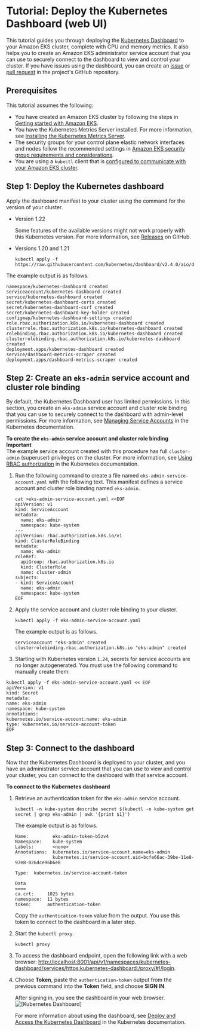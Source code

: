 # Tutorial: Deploy the Kubernetes Dashboard \(web UI\)<a name="dashboard-tutorial"></a>

This tutorial guides you through deploying the [Kubernetes Dashboard](https://github.com/kubernetes/dashboard) to your Amazon EKS cluster, complete with CPU and memory metrics\. It also helps you to create an Amazon EKS administrator service account that you can use to securely connect to the dashboard to view and control your cluster\. If you have issues using the dashboard, you can create an [issue](https://github.com/kubernetes/dashboard/issues) or [pull request](https://github.com/kubernetes/dashboard/pulls) in the project's GitHub repository\.

## Prerequisites<a name="dashboard-prereqs"></a>

This tutorial assumes the following:
+ You have created an Amazon EKS cluster by following the steps in [Getting started with Amazon EKS](getting-started.md)\.
+ You have the Kubernetes Metrics Server installed\. For more information, see [Installing the Kubernetes Metrics Server](metrics-server.md)\.
+ The security groups for your control plane elastic network interfaces and nodes follow the recommended settings in [Amazon EKS security group requirements and considerations](sec-group-reqs.md)\.
+ You are using a `kubectl` client that is [configured to communicate with your Amazon EKS cluster](getting-started-console.md#eks-configure-kubectl)\.

## Step 1: Deploy the Kubernetes dashboard<a name="deploy-dashboard"></a>

Apply the dashboard manifest to your cluster using the command for the version of your cluster\.
+ Version 1\.22

  Some features of the available versions might not work properly with this Kubernetes version\. For more information, see [Releases](https://github.com/kubernetes/dashboard/releases) on GitHub\.
+ Versions 1\.20 and 1\.21

  ```
  kubectl apply -f https://raw.githubusercontent.com/kubernetes/dashboard/v2.4.0/aio/deploy/recommended.yaml
  ```

The example output is as follows\.

```
namespace/kubernetes-dashboard created
serviceaccount/kubernetes-dashboard created
service/kubernetes-dashboard created
secret/kubernetes-dashboard-certs created
secret/kubernetes-dashboard-csrf created
secret/kubernetes-dashboard-key-holder created
configmap/kubernetes-dashboard-settings created
role.rbac.authorization.k8s.io/kubernetes-dashboard created
clusterrole.rbac.authorization.k8s.io/kubernetes-dashboard created
rolebinding.rbac.authorization.k8s.io/kubernetes-dashboard created
clusterrolebinding.rbac.authorization.k8s.io/kubernetes-dashboard created
deployment.apps/kubernetes-dashboard created
service/dashboard-metrics-scraper created
deployment.apps/dashboard-metrics-scraper created
```

## Step 2: Create an `eks-admin` service account and cluster role binding<a name="eks-admin-service-account"></a>

By default, the Kubernetes Dashboard user has limited permissions\. In this section, you create an `eks-admin` service account and cluster role binding that you can use to securely connect to the dashboard with admin\-level permissions\. For more information, see [Managing Service Accounts](https://kubernetes.io/docs/reference/access-authn-authz/service-accounts-admin/) in the Kubernetes documentation\.

**To create the `eks-admin` service account and cluster role binding**
**Important**  
The example service account created with this procedure has full `cluster-admin` \(superuser\) privileges on the cluster\. For more information, see [Using RBAC authorization](https://kubernetes.io/docs/admin/authorization/rbac/) in the Kubernetes documentation\.

1. Run the following command to create a file named `eks-admin-service-account.yaml` with the following text\. This manifest defines a service account and cluster role binding named `eks-admin`\.

   ```
   cat >eks-admin-service-account.yaml <<EOF
   apiVersion: v1
   kind: ServiceAccount
   metadata:
     name: eks-admin
     namespace: kube-system
   ---
   apiVersion: rbac.authorization.k8s.io/v1
   kind: ClusterRoleBinding
   metadata:
     name: eks-admin
   roleRef:
     apiGroup: rbac.authorization.k8s.io
     kind: ClusterRole
     name: cluster-admin
   subjects:
   - kind: ServiceAccount
     name: eks-admin
     namespace: kube-system
   EOF
   ```

1. Apply the service account and cluster role binding to your cluster\.

   ```
   kubectl apply -f eks-admin-service-account.yaml
   ```

   The example output is as follows\.

   ```
   serviceaccount "eks-admin" created
   clusterrolebinding.rbac.authorization.k8s.io "eks-admin" created
   ```

1.  Starting with Kubernetes version `1.24`, secrets for service accounts are no longer autogenerated\. You must use the following command to manually create them: 

   ```
   kubectl apply -f eks-admin-service-account.yaml << EOF
   apiVersion: v1
   kind: Secret
   metadata:
   name: eks-admin
   namespace: kube-system
   annotations:
   kubernetes.io/service-account.name: eks-admin
   type: kubernetes.io/service-account-token
   EOF
   ```

## Step 3: Connect to the dashboard<a name="view-dashboard"></a>

Now that the Kubernetes Dashboard is deployed to your cluster, and you have an administrator service account that you can use to view and control your cluster, you can connect to the dashboard with that service account\.

**To connect to the Kubernetes dashboard**

1. Retrieve an authentication token for the `eks-admin` service account\.

   ```
   kubectl -n kube-system describe secret $(kubectl -n kube-system get secret | grep eks-admin | awk '{print $1}')
   ```

   The example output is as follows\.

   ```
   Name:         eks-admin-token-b5zv4
   Namespace:    kube-system
   Labels:       <none>
   Annotations:  kubernetes.io/service-account.name=eks-admin
                 kubernetes.io/service-account.uid=bcfe66ac-39be-11e8-97e8-026dce96b6e8
   
   Type:  kubernetes.io/service-account-token
   
   Data
   ====
   ca.crt:     1025 bytes
   namespace:  11 bytes
   token:      authentication-token
   ```

   Copy the `authentication-token` value from the output\. You use this token to connect to the dashboard in a later step\.

1. Start the `kubectl proxy`\.

   ```
   kubectl proxy
   ```

1. To access the dashboard endpoint, open the following link with a web browser: [http://localhost:8001/api/v1/namespaces/kubernetes\-dashboard/services/https:kubernetes\-dashboard:/proxy/\#\!/login](http://localhost:8001/api/v1/namespaces/kubernetes-dashboard/services/https:kubernetes-dashboard:/proxy/#!/login)\.

1. Choose **Token**, paste the `authentication-token` output from the previous command into the **Token** field, and choose **SIGN IN**\.

   After signing in, you see the dashboard in your web browser\.  
![\[Kubernetes Dashboard\]](http://docs.aws.amazon.com/eks/latest/userguide/images/kubernetes-dashboard.png)

   For more information about using the dashboard, see [Deploy and Access the Kubernetes Dashboard](https://kubernetes.io/docs/tasks/access-application-cluster/web-ui-dashboard/) in the Kubernetes documentation\.